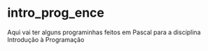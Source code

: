 # intro_prog_ence
Aqui vai ter alguns programinhas feitos em Pascal para a disciplina Introdução à Programação
